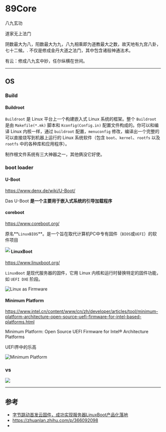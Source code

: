# 89Core
八九玄功

道家无上法门

阴数最大为八，阳数最大为九，八九相乘即为道教最大之数，故天地有九宫八卦，七十二候。. 不仅是修成金丹大道之法门，其中包含诸般神通法术。

有云：修成八九玄中妙，任尔纵横在世间。

---

## OS

### Build

#### Buildroot

`Buildroot` 是 Linux 平台上一个构建嵌入式 Linux 系统的框架。整个 `Buildroot` 是由 `Makefile(*.mk)`  脚本和 `Kconfig(Config.in)` 配置文件构成的。你可以和编译 Linux 内核一样，通过 `buildroot`  配置，`menuconfig` 修改，编译出一个完整的可以直接烧写到机器上运行的 Linux 系统软件（包含 `boot`、`kernel`、`rootfs`  以及 `rootfs` 中的各种库和应用程序）。

制作根文件系统有三大神器之一，其他俩没它好使。

### boot loader

#### U-Boot

https://www.denx.de/wiki/U-Boot/

Das U-Boot **是一个主要用于嵌入式系统的引导加载程序**



#### coreboot

https://www.coreboot.org/

原名**`LinuxBIOS`**。是一个旨在取代计算机PC中专有固件（`BIOS`或`UEFI`）的软件项目

<img src="https://www.coreboot.org/assets/images/banner.svg"  align='left'/>



#### LinuxBoot

https://www.linuxboot.org/

`LinuxBoot` 是现代服务器的固件，它用 Linux 内核和运行时替换特定的固件功能，如 `UEFI DXE` 阶段。

![Linux as Firmware](https://www.linuxboot.org/images/linuxboot_info.png)

#### Minimum Platform

https://www.intel.cn/content/www/cn/zh/developer/articles/tool/minimum-platform-architecture-open-source-uefi-firmware-for-intel-based-platforms.html

Minimum Platform: Open Source UEFI Firmware for Intel® Architecture Platforms

UEFI界中的乐高

![Minimum Platform](https://www.intel.cn/content/dam/develop/external/us/en/images/minplatform-intelfsp-stack-825417.png)

### vs

![](https://pic1.zhimg.com/80/v2-22f96427905adab2d585890d5f11f0b4_720w.jpg)

---

## 参考

- [字节跳动首发云固件，成功实现服务器LinuxBoot产品化落地](https://page.om.qq.com/page/OclAl9DthdvYPEF_CVPfs79A0)
- https://zhuanlan.zhihu.com/p/366092098
- 